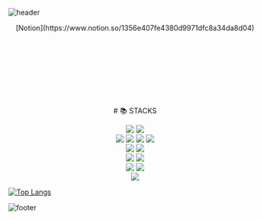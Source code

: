 ![header](https://capsule-render.vercel.app/api?type=waving&color=auto&width=100%&height=300&section=header&text=Hello!%20Moon!&fontSize=90&animation=fadeIn&fontAlignY=38&desc=born%201995&descAlignY=51&descAlign=62)

<p align="center">
[Notion](https://www.notion.so/1356e407fe4380d9971dfc8a34da8d04)
</p>
<br>
<br>
<br>
<br>
<br>
<br>
<br>
<p align="center">
# 📚 STACKS
</p>
<div align="center">
  <img src="https://img.shields.io/badge/java-007396?style=for-the-badge&logo=java&logoColor=white"> 
  <img src="https://img.shields.io/badge/mysql-4479A1?style=for-the-badge&logo=mysql&logoColor=white"> 
  <br>
  <img src="https://img.shields.io/badge/html5-E34F26?style=for-the-badge&logo=html5&logoColor=white"> 
  <img src="https://img.shields.io/badge/css-1572B6?style=for-the-badge&logo=css3&logoColor=white"> 
  <img src="https://img.shields.io/badge/javascript-F7DF1E?style=for-the-badge&logo=javascript&logoColor=black"> 
  <img src="https://img.shields.io/badge/jquery-0769AD?style=for-the-badge&logo=jquery&logoColor=white">
  <br>
  <img src="https://img.shields.io/badge/react-61DAFB?style=for-the-badge&logo=react&logoColor=black"> 
  <img src="https://img.shields.io/badge/node.js-339933?style=for-the-badge&logo=Node.js&logoColor=white">
  <br>
  <img src="https://img.shields.io/badge/spring-6DB33F?style=for-the-badge&logo=spring&logoColor=white"> 
  <img src="https://img.shields.io/badge/bootstrap-7952B3?style=for-the-badge&logo=bootstrap&logoColor=white">
  <br>
  <img src="https://img.shields.io/badge/github-181717?style=for-the-badge&logo=github&logoColor=white">
  <img src="https://img.shields.io/badge/git-F05032?style=for-the-badge&logo=git&logoColor=white">
  <br>
  <img src="https://img.shields.io/badge/apache%20tomcat-F8DC75?style=for-the-badge&logo=apachetomcat&logoColor=white">
  <br>
</div>

[![Top Langs](https://github-readme-stats.vercel.app/api/top-langs/?username=Seodongmun)](https://github.com/anuraghazra/github-readme-stats)

![footer](https://capsule-render.vercel.app/api?type=waving&color=auto&width=100%&height=300&section=footer&text=GoodBye!%20world!&fontSize=45)
